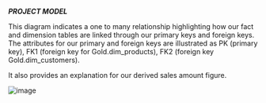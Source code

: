 ***PROJECT MODEL***

This diagram indicates a one to many relationship highlighting how our fact and dimension tables are linked
through our primary keys and foreign keys. The attributes for our primary and foreign keys are illustrated as PK (primary key), 
FK1 (foreign key for Gold.dim_products), FK2 (foreign key Gold.dim_customers).

It also provides an explanation for our derived sales amount figure.

![image](https://github.com/user-attachments/assets/f07cd255-d6b8-4229-8b6d-8b42b3d0851b)
